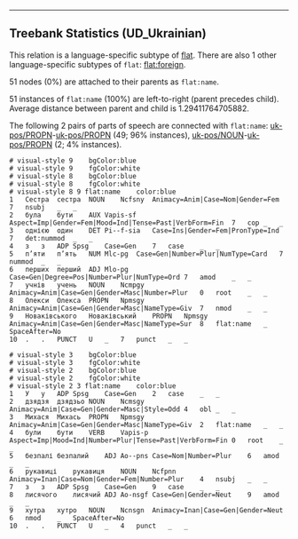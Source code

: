 

--------------------------------------------------------------------------------

## Treebank Statistics (UD_Ukrainian)

This relation is a language-specific subtype of [flat]().
There are also 1 other language-specific subtypes of `flat`: [flat:foreign]().

51 nodes (0%) are attached to their parents as `flat:name`.

51 instances of `flat:name` (100%) are left-to-right (parent precedes child).
Average distance between parent and child is 1.29411764705882.

The following 2 pairs of parts of speech are connected with `flat:name`: [uk-pos/PROPN]()-[uk-pos/PROPN]() (49; 96% instances), [uk-pos/NOUN]()-[uk-pos/PROPN]() (2; 4% instances).


~~~ conllu
# visual-style 9	bgColor:blue
# visual-style 9	fgColor:white
# visual-style 8	bgColor:blue
# visual-style 8	fgColor:white
# visual-style 8 9 flat:name	color:blue
1	Сестра	сестра	NOUN	Ncfsny	Animacy=Anim|Case=Nom|Gender=Fem	7	nsubj	_	_
2	була	бути	AUX	Vapis-sf	Aspect=Imp|Gender=Fem|Mood=Ind|Tense=Past|VerbForm=Fin	7	cop	_	_
3	однією	один	DET	Pi--f-sia	Case=Ins|Gender=Fem|PronType=Ind	7	det:nummod	_	_
4	з	з	ADP	Spsg	Case=Gen	7	case	_	_
5	п’яти	п’ять	NUM	Mlc-pg	Case=Gen|Number=Plur|NumType=Card	7	nummod	_	_
6	перших	перший	ADJ	Mlo-pg	Case=Gen|Degree=Pos|Number=Plur|NumType=Ord	7	amod	_	_
7	учнів	учень	NOUN	Ncmpgy	Animacy=Anim|Case=Gen|Gender=Masc|Number=Plur	0	root	_	_
8	Олекси	Олекса	PROPN	Npmsgy	Animacy=Anim|Case=Gen|Gender=Masc|NameType=Giv	7	nmod	_	_
9	Новаківського	Новаківський	PROPN	Npmsgy	Animacy=Anim|Case=Gen|Gender=Masc|NameType=Sur	8	flat:name	_	SpaceAfter=No
10	.	.	PUNCT	U	_	7	punct	_	_

~~~


~~~ conllu
# visual-style 3	bgColor:blue
# visual-style 3	fgColor:white
# visual-style 2	bgColor:blue
# visual-style 2	fgColor:white
# visual-style 2 3 flat:name	color:blue
1	У	у	ADP	Spsg	Case=Gen	2	case	_	_
2	дзядзя	дзядзьо	NOUN	Ncmsgy	Animacy=Anim|Case=Gen|Gender=Masc|Style=Odd	4	obl	_	_
3	Михася	Михась	PROPN	Npmsgy	Animacy=Anim|Case=Gen|Gender=Masc|NameType=Giv	2	flat:name	_	_
4	були	бути	VERB	Vapis-p	Aspect=Imp|Mood=Ind|Number=Plur|Tense=Past|VerbForm=Fin	0	root	_	_
5	безпалі	безпалий	ADJ	Ao--pns	Case=Nom|Number=Plur	6	amod	_	_
6	рукавиці	рукавиця	NOUN	Ncfpnn	Animacy=Inan|Case=Nom|Gender=Fem|Number=Plur	4	nsubj	_	_
7	з	з	ADP	Spsg	Case=Gen	9	case	_	_
8	лисячого	лисячий	ADJ	Ao-nsgf	Case=Gen|Gender=Neut	9	amod	_	_
9	хутра	хутро	NOUN	Ncnsgn	Animacy=Inan|Case=Gen|Gender=Neut	6	nmod	_	SpaceAfter=No
10	.	.	PUNCT	U	_	4	punct	_	_

~~~


